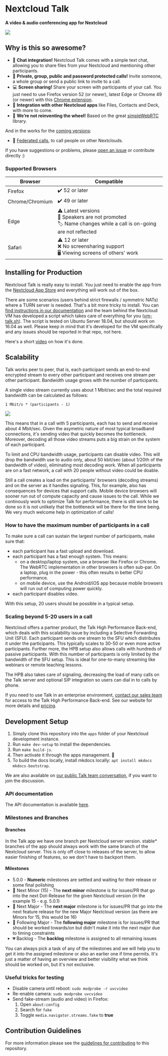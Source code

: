 # Nextcloud Talk

**A video & audio conferencing app for Nextcloud**

![](https://raw.githubusercontent.com/nextcloud/spreed/master/docs/call-in-action.png)

## Why is this so awesome?

* 💬 **Chat integration!** Nextcloud Talk comes with a simple text chat, allowing you to share files from your Nextcloud and mentioning other participants.
* 👥 **Private, group, public and password protected calls!** Invite someone, a whole group or send a public link to invite to a call.
* 💻 **Screen sharing!** Share your screen with participants of your call. You just need to use Firefox version 52 (or newer), latest Edge or Chrome 49 (or newer) with this [Chrome extension](https://chrome.google.com/webstore/detail/screensharing-for-nextclo/kepnpjhambipllfmgmbapncekcmabkol).
* 🚀 **Integration with other Nextcloud apps** like Files, Contacts and Deck, with more to come.
* 🙈 **We’re not reinventing the wheel!** Based on the great [simpleWebRTC](https://simplewebrtc.com/) library.

And in the works for the [coming versions](https://github.com/nextcloud/spreed/milestones/):
* 🙋 [Federated calls](https://github.com/nextcloud/spreed/issues/21), to call people on other Nextclouds.

If you have suggestions or problems, please [open an issue](https://github.com/nextcloud/spreed/issues) or contribute directly :)

### Supported Browsers

| Browser | Compatible |
|---|---|
| Firefox | ✔️ 52 or later |
| Chrome/Chromium | ✔️ 49 or later |
| Edge | ⚠️ Latest versions <br> 🎤 Speakers are not promoted <br> 🏷 Name changes while a call is on-going are not reflected |
| Safari | ⚠️ 12 or later <br> ❌ No screensharing support <br> 🖥 Viewing screens of others' work |


## Installing for Production

Nextcloud Talk is really easy to install. You just need to enable the app from the [Nextcloud App Store](https://apps.nextcloud.com/apps/spreed) and everything will work out of the box.

There are some scenarios (users behind strict firewalls / symmetric NATs) where a TURN server is needed. That's a bit more tricky to install. You can [find instructions in our documentation](https://nextcloud-talk.readthedocs.io/en/latest/TURN/) and the team behind the Nextcloud VM has developed a script which takes care of everything for you ([vm-talk.sh](https://github.com/nextcloud/vm/blob/master/apps/talk.sh)). The script is tested on Ubuntu Server 18.04, but should work on 16.04 as well. Please keep in mind that it's developed for the VM specifically and any issues should be reported in that repo, not here.

Here's a short [video](https://youtu.be/KdTsWIy4eN0) on how it's done.

## Scalability 

Talk works peer to peer, that is, each participant sends an end-to-end encrypted stream to every other participant and receives one stream per other participant. Bandwidth usage grows with the number of participants.

A single video stream currently uses about 1 Mbit/sec and the total required bandwidth can be calculated as follows:

```
1 Mbit/s * (participants - 1)
```

![](https://github.com/nextcloud/spreed/raw/e419b79819963a631ce811ffed432853ec4723c2/docs/HPB-P2P.svg.png)

This means that in a call with 5 participants, each has to send and receive about 4 Mbit/sec. Given the asymetric nature of most typical broadband connections, it's sending video that quickly becomes the bottleneck. Moreover, decoding all those video streams puts a big strain on the system of each participant.

To limit and CPU bandwidth usage, participants can disable video. This will drop the bandwidth use to audio only, about 50 kbit/sec (about 1/20th of the bandwidth of video), eliminating most decoding work. When all participants are on a fast network, a call with 20 people without video could be doable.

Still a call creates a load on the participants' browsers (decoding streams) and on the server as it handles signaling. This, for example, also has consequences for devices that support calls. Mobile device browsers will sooner run out of compute capacity and cause issues to the call. While we continously work to optimize Talk for performance, there is still work to be done so it is not unlikely that the bottleneck will be there for the time being. We very much welcome help in optimization of calls!

### How to have the maximum number of participants in a call

To make sure a call can sustain the largest number of participants, make sure that:
* each participant has a fast upload and download.
* each participant has a fast enough system. This means:
    * on a desktop/laptop system, use a browser like Firefox or Chrome. The WebRTC implementation in other browsers is often sub-par. On a laptop, plug in the power - this often results in better CPU performance.
    * on mobile device, use the Android/iOS app because mobile browsers will run out of computing power quickly.
* each participant disables video.

With this setup, 20 users should be possible in a typical setup.

### Scaling beyond 5-20 users in a call

Nextcloud offers a partner product, the Talk High Performance Back-end, which deals with this scalability issue by including a Selective Forwarding Unit (SFU). Each participant sends one stream to the SFU which distributes it under the participants. This typically scales to 30-50 or even more active participants. Further more, the HPB setup also allows calls with hundreds of passive participants. With this number of participants is only limited by the bandwidth of the SFU setup. This is ideal for one-to-many streaming like webinars or remote teaching lessons.

The HPB also takes care of signaling, decreasing the load of many calls on the Talk server and optional SIP integration so users can dial in to calls by phone.

If you need to use Talk in an enterprise environment, [contact our sales team](https://nextcloud.com/enterprise/buy/) for access to the Talk High Performance Back-end. See our website for more details and [pricing](https://nextcloud.com/talk/#scalability).

## Development Setup

1. Simply clone this repository into the `apps` folder of your Nextcloud development instance.
2. Run `make dev-setup` to install the dependencies.
3. Run `make build-js`.
4. Then activate it through the apps management. :tada:
5. To build the docs locally, install mkdocs locally: `apt install mkdocs mkdocs-bootstrap`.

We are also available on [our public Talk team conversation](https://cloud.nextcloud.com/call/c7fz9qpr), if you want to join the discussion.

### API documentation

The API documentation is available [here](https://nextcloud-talk.readthedocs.io/en/latest/).

### Milestones and Branches

#### Branches

In the Talk app we have one branch per Nextcloud server version. stable* branches of the app should always work with the same branch of the Nextcloud server.
This is only off close to releases of the server, to allow easier finishing of features, so we don't have to backport them.

#### Milestones

* 5.0.0 - **Numeric** milestones are settled and waiting for their release or some final polishing
* 💙 Next Minor (15) - The **next minor** milestone is for issues/PR that go into the next Dot-Release for the given Nextcloud version (in the example 15 - e.g. 5.0.1)
* 💚 Next Major - The **next major** milestone is for issues/PR that go into the next feature release for the new Major Nextcloud version (as there are Minors for 15, this would be 16)
* 💛 Following Major - The **following major** milestone is for issues/PR that should be worked towards/on but didn't make it into the next major due to timing constraints
* 💔 Backlog - The **backlog** milestone is assigned to all remaining issues

You can always pick a task of any of the milestones and we will help you to get it into the assigned milestone or also an earlier one if time permits. It's just a matter of having an overview and better visibility what we think should be worked on, but it's not exclusive.


### Useful tricks for testing

* Disable camera until reboot: `sudo modprobe -r uvcvideo`
* Re-enable camera: `sudo modprobe uvcvideo`
* Send fake-stream (audio and video) in Firefox:
  1. Open `about:config`
  2. Search for `fake`
  3. Toggle `media.navigator.streams.fake` to **true**


## Contribution Guidelines

For more information please see the [guidelines for contributing](https://github.com/nextcloud/spreed/blob/master/.github/contributing.md) to this repository.
